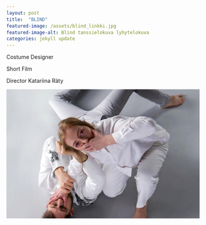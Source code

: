 ```yaml
---
layout: post
title:  "BLIND"
featured-image: /assets/blind_linkki.jpg
featured-image-alt: Blind tanssielokuva lyhytelokuva
categories: jekyll update
---
```

Costume Designer

Short Film

Director Katariina Räty

![alt text](/assets/blind_linkki.jpg)